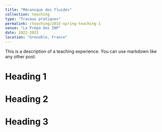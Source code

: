 ```yaml
---
title: "Mécanique des fluides"
collection: teaching
type: "Travaux pratiques"
permalink: /teaching/2015-spring-teaching-1
venue: "La Prépa des INP"
date: 2022-2023
location: "Grenoble, France"
---
```


This is a description of a teaching experience. You can use markdown like any other post.

Heading 1
======

Heading 2
======

Heading 3
======
